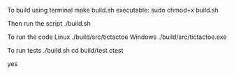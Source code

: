 To build using terminal make build.sh executable:
sudo chmod+x build.sh

Then run the script
./build.sh

To run the code
Linux
./build/src/tictactoe
Windows
./build/src/tictactoe.exe

To run tests
./build.sh
cd build/test
ctest

yes